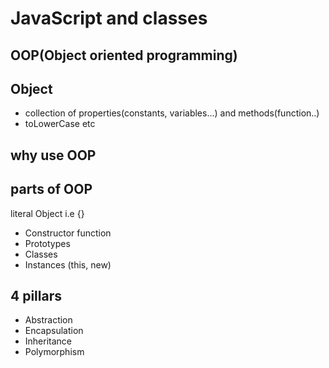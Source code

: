 # JavaScript and classes

## OOP(Object oriented programming)

## Object
- collection of properties(constants, variables...) and methods(function..)
- toLowerCase etc

## why use OOP

## parts of OOP
literal Object i.e {}

- Constructor function
- Prototypes
- Classes
- Instances (this, new)

## 4 pillars

- Abstraction
- Encapsulation
- Inheritance
- Polymorphism